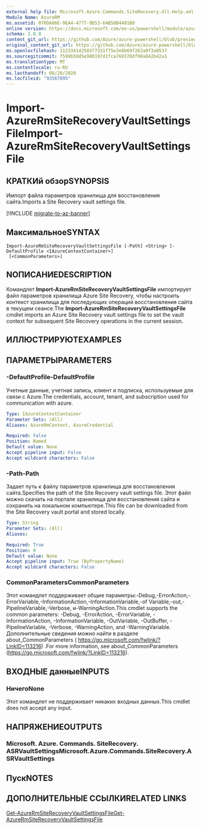 ```yaml
---
external help file: Microsoft.Azure.Commands.SiteRecovery.dll-Help.xml
Module Name: AzureRM
ms.assetid: 070DA86E-9EA4-4777-9D53-64B58B4401B8
online version: https://docs.microsoft.com/en-us/powershell/module/azurerm.siterecovery/import-azurermsiterecoveryvaultsettingsfile
schema: 2.0.0
content_git_url: https://github.com/Azure/azure-powershell/blob/preview/src/ResourceManager/SiteRecovery/Commands.SiteRecovery/help/Import-AzureRmSiteRecoveryVaultSettingsFile.md
original_content_git_url: https://github.com/Azure/azure-powershell/blob/preview/src/ResourceManager/SiteRecovery/Commands.SiteRecovery/help/Import-AzureRmSiteRecoveryVaultSettingsFile.md
ms.openlocfilehash: 11233414250377331f75e3e8b69f262a0f3a0537
ms.sourcegitcommit: f599b50d5e980197d1fca769378df90a842b42a1
ms.translationtype: MT
ms.contentlocale: ru-RU
ms.lasthandoff: 08/20/2020
ms.locfileid: "93567895"
---
```

# <span data-ttu-id="d661d-101">Import-AzureRmSiteRecoveryVaultSettingsFile</span><span class="sxs-lookup"><span data-stu-id="d661d-101">Import-AzureRmSiteRecoveryVaultSettingsFile</span></span>

## <span data-ttu-id="d661d-102">КРАТКИй обзор</span><span class="sxs-lookup"><span data-stu-id="d661d-102">SYNOPSIS</span></span>
<span data-ttu-id="d661d-103">Импорт файла параметров хранилища для восстановления сайта.</span><span class="sxs-lookup"><span data-stu-id="d661d-103">Imports a Site Recovery vault settings file.</span></span>

[!INCLUDE [migrate-to-az-banner](../../includes/migrate-to-az-banner.md)]

## <span data-ttu-id="d661d-104">Максимальное</span><span class="sxs-lookup"><span data-stu-id="d661d-104">SYNTAX</span></span>

```
Import-AzureRmSiteRecoveryVaultSettingsFile [-Path] <String> [-DefaultProfile <IAzureContextContainer>]
 [<CommonParameters>]
```

## <span data-ttu-id="d661d-105">NОПИСАНИЕ</span><span class="sxs-lookup"><span data-stu-id="d661d-105">DESCRIPTION</span></span>
<span data-ttu-id="d661d-106">Командлет **Import-AzureRmSiteRecoveryVaultSettingsFile** импортирует файл параметров хранилища Azure Site Recovery, чтобы настроить контекст хранилища для последующих операций восстановления сайта в текущем сеансе.</span><span class="sxs-lookup"><span data-stu-id="d661d-106">The **Import-AzureRmSiteRecoveryVaultSettingsFile** cmdlet imports an Azure Site Recovery vault settings file to set the vault context for subsequent Site Recovery operations in the current session.</span></span>

## <span data-ttu-id="d661d-107">ИЛЛЮСТРИРУЮТ</span><span class="sxs-lookup"><span data-stu-id="d661d-107">EXAMPLES</span></span>

## <span data-ttu-id="d661d-108">ПАРАМЕТРЫ</span><span class="sxs-lookup"><span data-stu-id="d661d-108">PARAMETERS</span></span>

### <span data-ttu-id="d661d-109">-DefaultProfile</span><span class="sxs-lookup"><span data-stu-id="d661d-109">-DefaultProfile</span></span>
<span data-ttu-id="d661d-110">Учетные данные, учетная запись, клиент и подписка, используемые для связи с Azure.</span><span class="sxs-lookup"><span data-stu-id="d661d-110">The credentials, account, tenant, and subscription used for communication with azure.</span></span>

```yaml
Type: IAzureContextContainer
Parameter Sets: (All)
Aliases: AzureRmContext, AzureCredential

Required: False
Position: Named
Default value: None
Accept pipeline input: False
Accept wildcard characters: False
```

### <span data-ttu-id="d661d-111">-Path</span><span class="sxs-lookup"><span data-stu-id="d661d-111">-Path</span></span>
<span data-ttu-id="d661d-112">Задает путь к файлу параметров хранилища для восстановления сайта.</span><span class="sxs-lookup"><span data-stu-id="d661d-112">Specifies the path of the Site Recovery vault settings file.</span></span>
<span data-ttu-id="d661d-113">Этот файл можно скачать на портале хранилища для восстановления сайта и сохранить на локальном компьютере.</span><span class="sxs-lookup"><span data-stu-id="d661d-113">This file can be downloaded from the Site Recovery vault portal and stored locally.</span></span>

```yaml
Type: String
Parameter Sets: (All)
Aliases: 

Required: True
Position: 0
Default value: None
Accept pipeline input: True (ByPropertyName)
Accept wildcard characters: False
```

### <span data-ttu-id="d661d-114">CommonParameters</span><span class="sxs-lookup"><span data-stu-id="d661d-114">CommonParameters</span></span>
<span data-ttu-id="d661d-115">Этот командлет поддерживает общие параметры:-Debug,-ErrorAction,-ErrorVariable,-InformationAction,-InformationVariable,-of Variable,-out,-PipelineVariable,-Verbose, и-WarningAction.</span><span class="sxs-lookup"><span data-stu-id="d661d-115">This cmdlet supports the common parameters: -Debug, -ErrorAction, -ErrorVariable, -InformationAction, -InformationVariable, -OutVariable, -OutBuffer, -PipelineVariable, -Verbose, -WarningAction, and -WarningVariable.</span></span> <span data-ttu-id="d661d-116">Дополнительные сведения можно найти в разделе about_CommonParameters ( https://go.microsoft.com/fwlink/?LinkID=113216) .</span><span class="sxs-lookup"><span data-stu-id="d661d-116">For more information, see about_CommonParameters (https://go.microsoft.com/fwlink/?LinkID=113216).</span></span>

## <span data-ttu-id="d661d-117">ВХОДНЫЕ данные</span><span class="sxs-lookup"><span data-stu-id="d661d-117">INPUTS</span></span>

### <span data-ttu-id="d661d-118">Ничего</span><span class="sxs-lookup"><span data-stu-id="d661d-118">None</span></span>
<span data-ttu-id="d661d-119">Этот командлет не поддерживает никаких входных данных.</span><span class="sxs-lookup"><span data-stu-id="d661d-119">This cmdlet does not accept any input.</span></span>

## <span data-ttu-id="d661d-120">НАПРЯЖЕНИЕ</span><span class="sxs-lookup"><span data-stu-id="d661d-120">OUTPUTS</span></span>

### <span data-ttu-id="d661d-121">Microsoft. Azure. Commands. SiteRecovery. ASRVaultSettings</span><span class="sxs-lookup"><span data-stu-id="d661d-121">Microsoft.Azure.Commands.SiteRecovery.ASRVaultSettings</span></span>

## <span data-ttu-id="d661d-122">Пуск</span><span class="sxs-lookup"><span data-stu-id="d661d-122">NOTES</span></span>

## <span data-ttu-id="d661d-123">ДОПОЛНИТЕЛЬНЫЕ ССЫЛКИ</span><span class="sxs-lookup"><span data-stu-id="d661d-123">RELATED LINKS</span></span>

[<span data-ttu-id="d661d-124">Get-AzureRmSiteRecoveryVaultSettingsFile</span><span class="sxs-lookup"><span data-stu-id="d661d-124">Get-AzureRmSiteRecoveryVaultSettingsFile</span></span>](./Get-AzureRmSiteRecoveryVaultSettingsFile.md)
